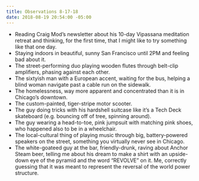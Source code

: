 ```yaml
---
title: Observations 8-17-18
date: 2018-08-19 20:54:00 -05:00
---
```


- Reading Craig Mod’s newsletter about his 10-day Vipassana meditation retreat and thinking, for the first time, that I might like to try something like that one day.
- Staying indoors in beautiful, sunny San Francisco until 2PM and feeling bad about it.
- The street-performing duo playing wooden flutes through belt-clip amplifiers, phasing against each other.
- The sixtyish man with a European accent, waiting for the bus, helping a blind woman navigate past a cable run on the sidewalk.
- The homelessness, way more apparent and concentrated than it is in Chicago’s downtown.
- The custom-painted, tiger-stripe motor scooter.
- The guy doing tricks with his hardshell suitcase like it’s a Tech Deck skateboard (e.g. bouncing off of tree, spinning around).
- The guy wearing a head-to-toe, pink jumpsuit with matching pink shoes, who happened also to be in a wheelchair.
- The local-cultural thing of playing music through big, battery-powered speakers on the street, something you virtually never see in Chicago.
- The white-goateed guy at the bar, friendly-drunk, raving about Anchor Steam beer, telling me about his dream to make a shirt with an upside-down eye of the pyramid and the word “REVOLVE” on it. Me, correctly guessing that it was meant to represent the reversal of the world power structure.
